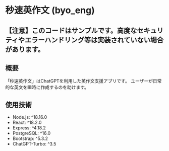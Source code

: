# 秒速英作文 (byo_eng)
## 【注意】このコードはサンプルです。高度なセキュリティやエラーハンドリング等は実装されていない場合があります。
## 概要
「秒速英作文」はChatGPTを利用した英作文支援アプリです。
ユーザーが日常的な英文を瞬時に作成するのを助けます。

## 使用技術
- Node.js: ^18.16.0
- React: ^18.2.0
- Express: ^4.18.2
- PostgreSQL: ^16.0
- Bootstrap: ^5.3.2
- ChatGPT-Turbo: ^3.5
